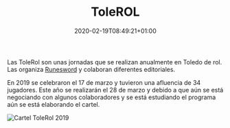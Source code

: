 ﻿---
title: "ToleROL"
date: 2020-02-19T08:49:21+01:00
draft: false
imagen: "/portfolio/ToleROL2019.jpg"
tipotrabajo: "carteleria"
tipo: "Cartelería"
---
Las ToleRol son unas jornadas que se realizan anualmente en Toledo de rol. Las organiza [Runesword](http://www.asociacionrunesword.es/) y colaboran diferentes editoriales. 

En 2019 se celebraron el 17 de marzo y tuvieron una afluencia de 34 jugadores. Este año se realizarán el 28 de marzo y debido a que aún se está negociando con algunos colaboradores y se está estudiando el programa aún se está elaborando el cartel.

![Cartel ToleRol 2019](/portfolio/ToleROL2019.jpg)

